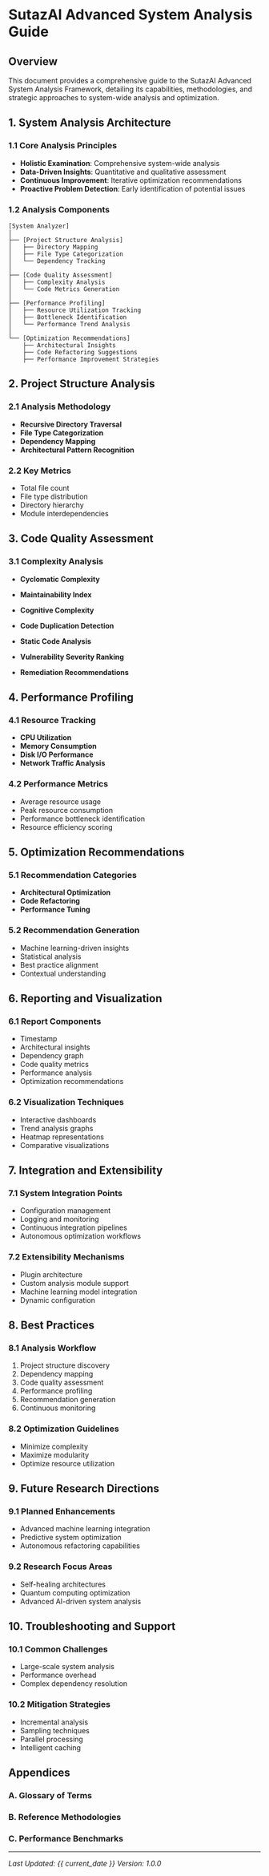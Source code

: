 # SutazAI Advanced System Analysis Guide

## Overview

This document provides a comprehensive guide to the SutazAI Advanced System Analysis Framework, detailing its capabilities, methodologies, and strategic approaches to system-wide analysis and optimization.

## 1. System Analysis Architecture

### 1.1 Core Analysis Principles
- **Holistic Examination**: Comprehensive system-wide analysis
- **Data-Driven Insights**: Quantitative and qualitative assessment
- **Continuous Improvement**: Iterative optimization recommendations
- **Proactive Problem Detection**: Early identification of potential issues

### 1.2 Analysis Components
```
[System Analyzer]
│
├── [Project Structure Analysis]
│   ├── Directory Mapping
│   ├── File Type Categorization
│   └── Dependency Tracking
│
├── [Code Quality Assessment]
│   ├── Complexity Analysis
│   └── Code Metrics Generation
│
├── [Performance Profiling]
│   ├── Resource Utilization Tracking
│   ├── Bottleneck Identification
│   └── Performance Trend Analysis
│
└── [Optimization Recommendations]
    ├── Architectural Insights
    ├── Code Refactoring Suggestions
    ├── Performance Improvement Strategies
```

## 2. Project Structure Analysis

### 2.1 Analysis Methodology
- **Recursive Directory Traversal**
- **File Type Categorization**
- **Dependency Mapping**
- **Architectural Pattern Recognition**

### 2.2 Key Metrics
- Total file count
- File type distribution
- Directory hierarchy
- Module interdependencies

## 3. Code Quality Assessment

### 3.1 Complexity Analysis
- **Cyclomatic Complexity**
- **Maintainability Index**
- **Cognitive Complexity**
- **Code Duplication Detection**

- **Static Code Analysis**
- **Vulnerability Severity Ranking**
- **Remediation Recommendations**

## 4. Performance Profiling

### 4.1 Resource Tracking
- **CPU Utilization**
- **Memory Consumption**
- **Disk I/O Performance**
- **Network Traffic Analysis**

### 4.2 Performance Metrics
- Average resource usage
- Peak resource consumption
- Performance bottleneck identification
- Resource efficiency scoring

## 5. Optimization Recommendations

### 5.1 Recommendation Categories
- **Architectural Optimization**
- **Code Refactoring**
- **Performance Tuning**

### 5.2 Recommendation Generation
- Machine learning-driven insights
- Statistical analysis
- Best practice alignment
- Contextual understanding

## 6. Reporting and Visualization

### 6.1 Report Components
- Timestamp
- Architectural insights
- Dependency graph
- Code quality metrics
- Performance analysis
- Optimization recommendations

### 6.2 Visualization Techniques
- Interactive dashboards
- Trend analysis graphs
- Heatmap representations
- Comparative visualizations

## 7. Integration and Extensibility

### 7.1 System Integration Points
- Configuration management
- Logging and monitoring
- Continuous integration pipelines
- Autonomous optimization workflows

### 7.2 Extensibility Mechanisms
- Plugin architecture
- Custom analysis module support
- Machine learning model integration
- Dynamic configuration

## 8. Best Practices

### 8.1 Analysis Workflow
1. Project structure discovery
2. Dependency mapping
3. Code quality assessment
4. Performance profiling
5. Recommendation generation
6. Continuous monitoring

### 8.2 Optimization Guidelines
- Minimize complexity
- Maximize modularity
- Optimize resource utilization

## 9. Future Research Directions

### 9.1 Planned Enhancements
- Advanced machine learning integration
- Predictive system optimization
- Autonomous refactoring capabilities

### 9.2 Research Focus Areas
- Self-healing architectures
- Quantum computing optimization
- Advanced AI-driven system analysis

## 10. Troubleshooting and Support

### 10.1 Common Challenges
- Large-scale system analysis
- Performance overhead
- Complex dependency resolution

### 10.2 Mitigation Strategies
- Incremental analysis
- Sampling techniques
- Parallel processing
- Intelligent caching

## Appendices

### A. Glossary of Terms
### B. Reference Methodologies
### C. Performance Benchmarks

---

*Last Updated: {{ current_date }}*
*Version: 1.0.0* 